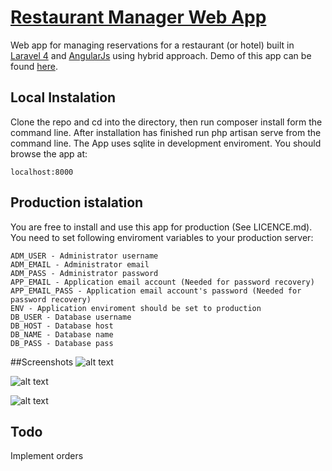 # [Restaurant Manager Web App](restaurantmanager.gopagoda.com)

Web app for managing reservations for a restaurant (or hotel) built in [Laravel 4](http://laravel.com) and [AngularJs](https://angularjs.org) using hybrid approach. Demo of this app can be found [here](http://restaurantmanager.gopagoda.com).

## Local Instalation 
Clone the repo and cd into the directory, then run composer install form the command line. After installation has finished run php artisan serve from the command line. The App uses sqlite in development enviroment. You should browse the app at:
	
	localhost:8000

## Production istalation
You are free to install and use this app for production (See LICENCE.md). You need to set following enviroment variables to your production server:
	
	ADM_USER - Administrator username
	ADM_EMAIL - Administrator email 
	ADM_PASS - Administrator password
	APP_EMAIL - Application email account (Needed for password recovery)
	APP_EMAIL_PASS - Application email account's password (Needed for password recovery)
	ENV - Application enviroment should be set to production
	DB_USER - Database username
	DB_HOST - Database host
	DB_NAME - Database name
	DB_PASS - Database pass

##Screenshots
![alt text](https://github.com/slawisha/RestaurantManager/restMan0.jpg")

![alt text](https://github.com/slawisha/RestaurantManager/restMan1.jpg")

![alt text](https://github.com/slawisha/RestaurantManager/restMan2.jpg")


## Todo
Implement orders
	

